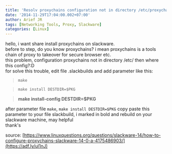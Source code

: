 ```yaml
---
title: 'Resolv proxychains configuration not in directory /etc/proxychains.conf #Slackware'
date: '2014-11-29T17:04:00.002+07:00'
author: Arief JR
tags: [Networking Tools, Proxy, Slackware]
categories: [Linux]
---
```


hello, i want share install proxychains on slackware.  
before to step, do you know proxychains? i mean proxychains is a tools chain of proxy to takeover for secure browser etc.  
this problem, configuration proxychains not in directory /etc/ then where this config?:D  
for solve this trouble, edit file .slackbuilds and add parameter like this:  

> `make`

> `make install DESTDIR=$PKG`

> **make install-config DESTDIR=$PKG**
  
after parameter file `make`, `make install DESTDIR=$PKG`
copy paste this parameter to your file slackbuild, i marked in bold and rebuild on your slackware machine, may helpful  
thank's  
  
source: [https://www.linuxquestions.org/questions/slackware-14/how-to-configure-proxychains-slackware-14-0-a-4175486903/](https://adf.ly/ul1nJ)